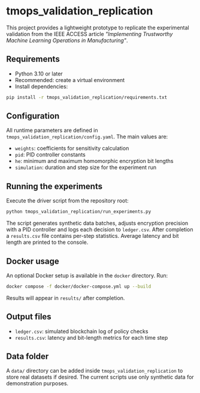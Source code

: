 # tmops_validation_replication

This project provides a lightweight prototype to replicate the experimental validation from the IEEE ACCESS article *"Implementing Trustworthy Machine Learning Operations in Manufacturing"*.

## Requirements

- Python 3.10 or later
- Recommended: create a virtual environment
- Install dependencies:

```bash
pip install -r tmops_validation_replication/requirements.txt
```

## Configuration

All runtime parameters are defined in `tmops_validation_replication/config.yaml`. The main values are:

- `weights`: coefficients for sensitivity calculation
- `pid`: PID controller constants
- `he`: minimum and maximum homomorphic encryption bit lengths
- `simulation`: duration and step size for the experiment run

## Running the experiments

Execute the driver script from the repository root:

```bash
python tmops_validation_replication/run_experiments.py
```

The script generates synthetic data batches, adjusts encryption precision with a PID controller and logs each decision to `ledger.csv`. After completion a `results.csv` file contains per-step statistics. Average latency and bit length are printed to the console.

## Docker usage

An optional Docker setup is available in the `docker` directory. Run:
```bash
docker compose -f docker/docker-compose.yml up --build
```
Results will appear in `results/` after completion.

## Output files

- `ledger.csv`: simulated blockchain log of policy checks
- `results.csv`: latency and bit-length metrics for each time step

## Data folder

A `data/` directory can be added inside `tmops_validation_replication` to store real datasets if desired. The current scripts use only synthetic data for demonstration purposes.

